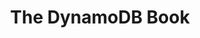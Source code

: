 ---
keywords: The DynamoDB Book, DynamoDB, AWS, Learn DynamoDB
layout: book.njk
title: The DynamoDB Book
website: https://www.dynamodbbook.com/
description: DynamoDB book is finally a book which explains how to work with DynamoDB from scratch. With real world examples.
logo: dynamodbbook.webp
topics: AWS DynamoDB
---
